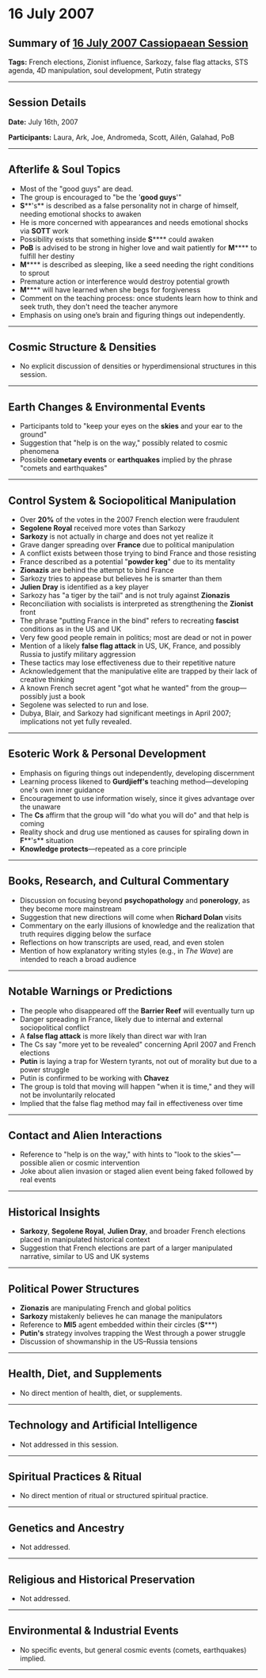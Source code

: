 # 16 July 2007

## Summary of [16 July 2007 Cassiopaean Session](https://cassiopaea.org/forum/threads/session-16-july-2007.18668/)

**Tags:** French elections, Zionist influence, Sarkozy, false flag attacks, STS agenda, 4D manipulation, soul development, Putin strategy

---


## Session Details

**Date:** July 16th, 2007

**Participants:** Laura, Ark, Joe, Andromeda, Scott, Ailén, Galahad, PoB

---


## Afterlife & Soul Topics

- Most of the "good guys" are dead.
- The group is encouraged to "be the '**good guys**'"
- **S****'s** is described as a false personality not in charge of himself, needing emotional shocks to awaken
- He is more concerned with appearances and needs emotional shocks via **SOTT** work
- Possibility exists that something inside **S****** could awaken
- **PoB** is advised to be strong in higher love and wait patiently for **M****** to fulfill her destiny
- **M****** is described as sleeping, like a seed needing the right conditions to sprout
- Premature action or interference would destroy potential growth
- **M****** will have learned when she begs for forgiveness
- Comment on the teaching process: once students learn how to think and seek truth, they don't need the teacher anymore
- Emphasis on using one’s brain and figuring things out independently.

---


## Cosmic Structure & Densities

- No explicit discussion of densities or hyperdimensional structures in this session.

---


## Earth Changes & Environmental Events

- Participants told to "keep your eyes on the **skies** and your ear to the ground"
- Suggestion that "help is on the way," possibly related to cosmic phenomena
- Possible **cometary events** or **earthquakes** implied by the phrase "comets and earthquakes"

---


## Control System & Sociopolitical Manipulation

- Over **20%** of the votes in the 2007 French election were fraudulent
- **Segolene Royal** received more votes than Sarkozy
- **Sarkozy** is not actually in charge and does not yet realize it
- Grave danger spreading over **France** due to political manipulation
- A conflict exists between those trying to bind France and those resisting
- France described as a potential "**powder keg**" due to its mentality
- **Zionazis** are behind the attempt to bind France
- Sarkozy tries to appease but believes he is smarter than them
- **Julien Dray** is identified as a key player
- Sarkozy has "a tiger by the tail" and is not truly against **Zionazis**
- Reconciliation with socialists is interpreted as strengthening the **Zionist** front
- The phrase "putting France in the bind" refers to recreating **fascist** conditions as in the US and UK
- Very few good people remain in politics; most are dead or not in power
- Mention of a likely **false flag attack** in US, UK, France, and possibly Russia to justify military aggression
- These tactics may lose effectiveness due to their repetitive nature
- Acknowledgement that the manipulative elite are trapped by their lack of creative thinking
- A known French secret agent "got what he wanted" from the group—possibly just a book
- Segolene was selected to run and lose.
- Dubya, Blair, and Sarkozy had significant meetings in April 2007; implications not yet fully revealed.

---


## Esoteric Work & Personal Development

- Emphasis on figuring things out independently, developing discernment
- Learning process likened to **Gurdjieff's** teaching method—developing one's own inner guidance
- Encouragement to use information wisely, since it gives advantage over the unaware
- The **Cs** affirm that the group will "do what you will do" and that help is coming
- Reality shock and drug use mentioned as causes for spiraling down in **F****'s** situation
- **Knowledge protects**—repeated as a core principle

---


## Books, Research, and Cultural Commentary

- Discussion on focusing beyond **psychopathology** and **ponerology**, as they become more mainstream
- Suggestion that new directions will come when **Richard Dolan** visits
- Commentary on the early illusions of knowledge and the realization that truth requires digging below the surface
- Reflections on how transcripts are used, read, and even stolen
- Mention of how explanatory writing styles (e.g., in *The Wave*) are intended to reach a broad audience

---


## Notable Warnings or Predictions

- The people who disappeared off the **Barrier Reef** will eventually turn up
- Danger spreading in France, likely due to internal and external sociopolitical conflict
- A **false flag attack** is more likely than direct war with Iran
- The Cs say "more yet to be revealed" concerning April 2007 and French elections
- **Putin** is laying a trap for Western tyrants, not out of morality but due to a power struggle
- Putin is confirmed to be working with **Chavez**
- The group is told that moving will happen "when it is time," and they will not be involuntarily relocated
- Implied that the false flag method may fail in effectiveness over time

---


## Contact and Alien Interactions

- Reference to "help is on the way," with hints to "look to the skies"—possible alien or cosmic intervention
- Joke about alien invasion or staged alien event being faked followed by real events

---


## Historical Insights

- **Sarkozy**, **Segolene Royal**, **Julien Dray**, and broader French elections placed in manipulated historical context
- Suggestion that French elections are part of a larger manipulated narrative, similar to US and UK systems

---


## Political Power Structures

- **Zionazis** are manipulating French and global politics
- **Sarkozy** mistakenly believes he can manage the manipulators
- Reference to **MI5** agent embedded within their circles (**S*****)
- **Putin's** strategy involves trapping the West through a power struggle
- Discussion of showmanship in the US–Russia tensions

---



## Health, Diet, and Supplements

- No direct mention of health, diet, or supplements.

---


## Technology and Artificial Intelligence

- Not addressed in this session.

---


## Spiritual Practices & Ritual

- No direct mention of ritual or structured spiritual practice.

---


## Genetics and Ancestry

- Not addressed.

---


## Religious and Historical Preservation

- Not addressed.

---


## Environmental & Industrial Events

- No specific events, but general cosmic events (comets, earthquakes) implied.

---


